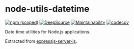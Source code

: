 # node-utils-datetime

[![npm (scoped)](https://img.shields.io/npm/v/@cityssm/utils-datetime)](https://www.npmjs.com/package/@cityssm/utils-datetime)
[![DeepSource](https://app.deepsource.com/gh/cityssm/node-utils-datetime.svg/?label=active+issues&show_trend=true&token=Qxl72G0xqdKZdqcKOm8Jg-Dt)](https://app.deepsource.com/gh/cityssm/node-utils-datetime/)
[![Maintainability](https://api.codeclimate.com/v1/badges/6f6f8ed35487ab5f36a5/maintainability)](https://codeclimate.com/github/cityssm/node-utils-datetime/maintainability)
[![codecov](https://codecov.io/gh/cityssm/node-utils-datetime/branch/main/graph/badge.svg?token=3E8VHNL34S)](https://codecov.io/gh/cityssm/node-utils-datetime)

Date time utilities for Node.js applications.

Extracted from [expressjs-server-js](https://github.com/cityssm/expressjs-server-js).
